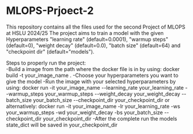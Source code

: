 # MLOPS-Prjoect-2
This repository contains all the files used for the second Project of MLOPS at HSLU 2024/25
The project aims to train a model with the given Hyperparameters "learning rate" (default=0.0001), "warmup steps" (default=0), "weight decay" (default=0.0), "batch size" (default=64) and "checkpoint dir" (default="models").

Steps to properly run the project:<br>
-Build a image from the path where the docker file is in by using: docker build -t your_image_name .
-Choose your hyperparameters you want to give the model
-Run the image with your selected hyperparameters by using:
docker run -it your_image_name --learning_rate your_learning_rate --warmup_steps your_warmup_steps --weight_decay your_weight_decay --batch_size your_batch_size --checkpoint_dir your_checkpoint_dir
or alternatively:
docker run -it your_image_name -lr your_learning_rate -ws your_warmup_steps -wd your_weight_decay -bs your_batch_size --checkpoint_dir your_checkpoint_dir
-After the complete run the models state_dict will be saved in your_checkpoint_dir
